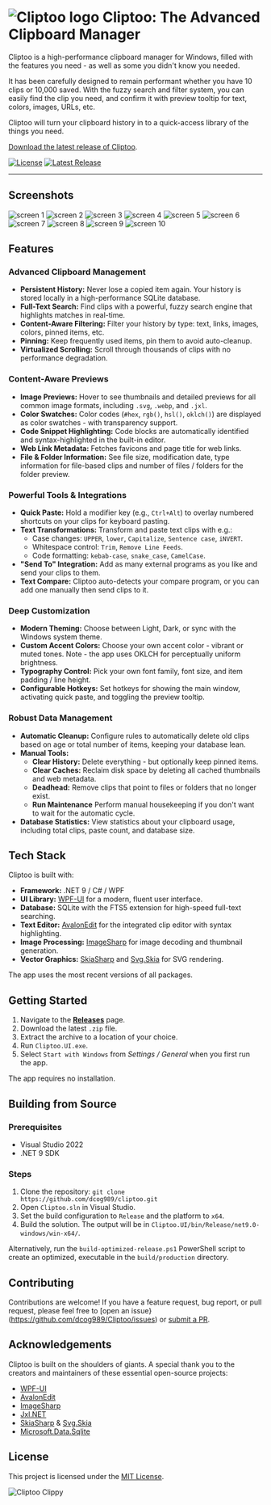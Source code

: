 # ![Cliptoo logo](./Cliptoo.UI/Assets/Icons/cliptoo-64.svg) Cliptoo: The Advanced Clipboard Manager

Cliptoo is a high-performance clipboard manager for Windows, filled with the features you need - as well as some you didn't know you needed.

It has been carefully designed to remain performant whether you have 10 clips or 10,000 saved. With the fuzzy search and filter system, you can easily find the clip you need, and confirm it with preview tooltip for text, colors, images, URLs, etc.

Cliptoo will turn your clipboard history in to a quick-access library of the things you need.

[Download the latest release of Cliptoo](./Cliptoo/releases/latest/).

[![License](https://img.shields.io/github/license/dcog989/cliptoo?style=for-the-badge)](LICENSE)
[![Latest Release](https://img.shields.io/github/v/release/dcog989/cliptoo?style=for-the-badge)](./Cliptoo/releases/latest/)

---

## Screenshots

![screen 1](.assets/screen-01.webp)
![screen 2](.assets/screen-02.webp)
![screen 3](.assets/screen-03.webp)
![screen 4](.assets/screen-04.webp)
![screen 5](.assets/screen-05.webp)
![screen 6](.assets/screen-06.webp)
![screen 7](.assets/screen-07.webp)
![screen 8](.assets/screen-08.webp)
![screen 9](.assets/screen-09.webp)
![screen 10](.assets/screen-10.webp)

## Features

### Advanced Clipboard Management

- **Persistent History:** Never lose a copied item again. Your history is stored locally in a high-performance SQLite database.
- **Full-Text Search:** Find clips with a powerful, fuzzy search engine that highlights matches in real-time.
- **Content-Aware Filtering:** Filter your history by type: text, links, images, colors, pinned items, etc.
- **Pinning:** Keep frequently used items, pin them to avoid auto-cleanup.
- **Virtualized Scrolling:** Scroll through thousands of clips with no performance degradation.

### Content-Aware Previews

- **Image Previews:** Hover to see thumbnails and detailed previews for all common image formats, including `.svg`, `.webp`, and `.jxl`.
- **Color Swatches:** Color codes (`#hex`, `rgb()`, `hsl()`, `oklch()`) are displayed as color swatches - with transparency support.
- **Code Snippet Highlighting:** Code blocks are automatically identified and syntax-highlighted in the built-in editor.
- **Web Link Metadata:** Fetches favicons and page title for web links.
- **File & Folder Information:** See file size, modification date, type information for file-based clips and number of files / folders for the folder preview.

### Powerful Tools & Integrations

- **Quick Paste:** Hold a modifier key (e.g., `Ctrl+Alt`) to overlay numbered shortcuts on your clips for keyboard pasting.
- **Text Transformations:** Transform and paste text clips with e.g.:
  - Case changes: `UPPER`, `lower`, `Capitalize`, `Sentence case`, `iNVERT`.
  - Whitespace control: `Trim`, `Remove Line Feeds`.
  - Code formatting: `kebab-case`, `snake_case`, `CamelCase`.
- **"Send To" Integration:** Add as many external programs as you like and send your clips to them.
- **Text Compare:** Cliptoo auto-detects your compare program, or you can add one manually then send clips to it.

### Deep Customization

- **Modern Theming:** Choose between Light, Dark, or sync with the Windows system theme.
- **Custom Accent Colors:** Choose your own accent color - vibrant or muted tones. Note - the app uses OKLCH for perceptually uniform brightness.
- **Typography Control:** Pick your own font family, font size, and item padding / line height.
- **Configurable Hotkeys:** Set hotkeys for showing the main window, activating quick paste, and toggling the preview tooltip.

### Robust Data Management

- **Automatic Cleanup:** Configure rules to automatically delete old clips based on age or total number of items, keeping your database lean.
- **Manual Tools:**
  - **Clear History:** Delete everything - but optionally keep pinned items.
  - **Clear Caches:** Reclaim disk space by deleting all cached thumbnails and web metadata.
  - **Deadhead:** Remove clips that point to files or folders that no longer exist.
  - **Run Maintenance** Perform manual housekeeping if you don't want to wait for the automatic cycle.
- **Database Statistics:** View statistics about your clipboard usage, including total clips, paste count, and database size.

## Tech Stack

Cliptoo is built with:

- **Framework:** .NET 9 / C# / WPF
- **UI Library:** [WPF-UI](https://github.com/lepoco/wpfui) for a modern, fluent user interface.
- **Database:** SQLite with the FTS5 extension for high-speed full-text searching.
- **Text Editor:** [AvalonEdit](https://github.com/icsharpcode/AvalonEdit) for the integrated clip editor with syntax highlighting.
- **Image Processing:** [ImageSharp](https://github.com/SixLabors/ImageSharp) for image decoding and thumbnail generation.
- **Vector Graphics:** [SkiaSharp](https://github.com/mono/SkiaSharp) and [Svg.Skia](https://github.com/wieslawsoltes/Svg.Skia) for SVG rendering.

The app uses the most recent versions of all packages.

## Getting Started

1. Navigate to the [**Releases**](https://github.com/dcog989/cliptoo/releases) page.
2. Download the latest `.zip` file.
3. Extract the archive to a location of your choice.
4. Run `Cliptoo.UI.exe`.
5. Select `Start with Windows` from *Settings / General* when you first run the app.

The app requires no installation.

## Building from Source

### Prerequisites

- Visual Studio 2022
- .NET 9 SDK

### Steps

1. Clone the repository: `git clone https://github.com/dcog989/cliptoo.git`
2. Open `Cliptoo.sln` in Visual Studio.
3. Set the build configuration to `Release` and the platform to `x64`.
4. Build the solution. The output will be in `Cliptoo.UI/bin/Release/net9.0-windows/win-x64/`.

Alternatively, run the `build-optimized-release.ps1` PowerShell script to create an optimized, executable in the `build/production` directory.

## Contributing

Contributions are welcome! If you have a feature request, bug report, or pull request, please feel free to [open an issue}(https://github.com/dcog989/Cliptoo/issues) or [submit a PR](https://github.com/dcog989/Cliptoo/pulls).

## Acknowledgements

Cliptoo is built on the shoulders of giants. A special thank you to the creators and maintainers of these essential open-source projects:

- [WPF-UI](https://github.com/lepoco/wpfui)
- [AvalonEdit](https://github.com/icsharpcode/AvalonEdit)
- [ImageSharp](https://github.com/SixLabors/ImageSharp)
- [Jxl.NET](https://github.com/wsvincent/jxl.net)
- [SkiaSharp](https://github.com/mono/SkiaSharp) & [Svg.Skia](https://github.com/wieslawsoltes/Svg.Skia)
- [Microsoft.Data.Sqlite](https://www.nuget.org/packages/Microsoft.Data.Sqlite/)

## License

This project is licensed under the [MIT License](LICENSE).

![Cliptoo Clippy](.assets/Cliptoo=Clippy-1.jpg)
